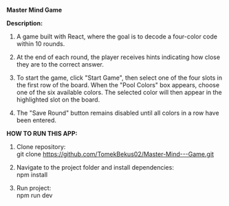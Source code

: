 **Master Mind Game**


**Description:**

1. A game built with React, where the goal is to decode a four-color code within 10 rounds.

2. At the end of each round, the player receives hints indicating how close they are to the correct answer.

3. To start the game, click "Start Game", then select one of the four slots in the first row of the board. When the "Pool Colors" box appears, choose one of the six available colors. The selected color will then appear in the highlighted slot on the board.

4. The "Save Round" button remains disabled until all colors in a row have been entered.
    

**HOW TO RUN THIS APP:**
   
   1. Clone repository:  
      git clone https://github.com/TomekBekus02/Master-Mind---Game.git
      
   2. Navigate to the project folder and install dependencies:  
      npm install
      
   3. Run project:  
      npm run dev



